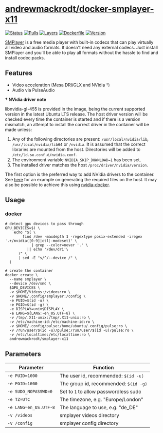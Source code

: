 # [andrewmackrodt/docker-smplayer-x11](https://github.com/andrewmackrodt/dockerfiles/tree/master/smplayer-x11)

[![Status](https://jenkins.mackrodt.io/buildStatus/icon?job=dockerfiles%2Fsmplayer-x11)][status]
[![Pulls](https://img.shields.io/docker/pulls/andrewmackrodt/smplayer-x11.svg)][pulls]
[![Layers](https://images.microbadger.com/badges/image/andrewmackrodt/smplayer-x11.svg)][layers]
[![Dockerfile](https://img.shields.io/github/size/andrewmackrodt/dockerfiles/smplayer-x11/Dockerfile.svg?label=dockerfile)][dockerfile]
[![Version](https://images.microbadger.com/badges/version/andrewmackrodt/smplayer-x11.svg)][version]

[status]: https://jenkins.mackrodt.io/job/dockerfiles/job/smplayer-x11/
[pulls]: https://hub.docker.com/r/andrewmackrodt/smplayer-x11
[layers]: https://microbadger.com/images/andrewmackrodt/smplayer-x11
[dockerfile]: https://github.com/andrewmackrodt/dockerfiles/blob/master/smplayer-x11/Dockerfile
[version]: https://hub.docker.com/r/andrewmackrodt/smplayer-x11/tags

[SMPlayer](https://www.smplayer.info/) is a free media player with built-in codecs
that can play virtually all video and audio formats. It doesn't need any external
codecs. Just install SMPlayer and you'll be able to play all formats without the
hassle to find and install codec packs.

## Features

* Video acceleration (Mesa DRI/GLX and NVidia †)
* Audio via PulseAudio

**† NVidia driver note**

libnvidia-gl-455 is provided in the image, being the current supported version
in the latest Ubuntu LTS release. The host driver version will be checked every
time the container is started and if there is a version mismatch, an attempt
to install the correct driver in the container will be made unless:

1. Any of the following directories are present: `/usr/local/nvidia/lib`,
   `/usr/local/nvidia/lib64` or `/nvidia`. It is assumed that the correct
   libraries are mounted from the host. Directories will be added to
   `/etc/ld.so.conf.d/nvidia.conf`.
2. The environment variable `NVIDIA_SKIP_DOWNLOAD=1` has been set.
3. The installed driver matches the host `/proc/driver/nvidia/version`.

The first option is the preferred way to add NVidia drivers to the container.
See [here][gist] for an example on generating the required files on the host.
It may also be possible to achieve this using [nvidia-docker][nvidia-docker].

[gist]: https://gist.github.com/andrewmackrodt/e5f9eaf63c9296db73901796bc46a3f8
[nvidia-docker]: https://github.com/NVIDIA/nvidia-docker

## Usage

### docker

```
# detect gpu devices to pass through
GPU_DEVICES=$( \
    echo "$( \
        find /dev -maxdepth 1 -regextype posix-extended -iregex '.+/nvidia([0-9]|ctl|-modeset)' \
            | grep --color=never '.' \
          || echo '/dev/dri'\
      )" \
      | sed -E "s/^/--device /" \
  )

# create the container
docker create \
  --name smplayer \
  --device /dev/snd \
  $GPU_DEVICES \
  -v $HOME/Videos:/videos:ro \
  -v $HOME/.config/smplayer:/config \
  -e PUID=$(id -u) \
  -e PGID=$(id -g) \
  -e DISPLAY=unix$DISPLAY \
  -e LANG=${LANG:-en_US.UTF-8} \
  -v /tmp/.X11-unix:/tmp/.X11-unix:ro \
  -v /etc/machine-id:/etc/machine-id:ro \
  -v $HOME/.config/pulse:/home/ubuntu/.config/pulse:ro \
  -v /run/user/$(id -u)/pulse:/run/user/$(id -u)/pulse:ro \
  -v /etc/localtime:/etc/localtime:ro \
  andrewmackrodt/smplayer-x11
```

## Parameters

| Parameter | Function |
| --- | --- |
| `-e PUID=1000` | The user id, recommended: `$(id -u)` |
| `-e PGID=1000` | The group id, recommended: `$(id -g)` |
| `-e SUDO_NOPASSWD=0` | Set to `1` to allow passwordless sudo |
| `-e TZ=UTC` | The timezone, e.g. "Europe/London" |
| `-e LANG=en_US.UTF-8` | The language to use, e.g. "de_DE" |
| `-v /videos` | smplayer videos directory |
| `-v /config` | smplayer config directory |

